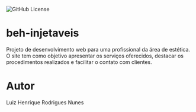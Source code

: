 ![GitHub License](https://img.shields.io/github/license/luizrnunes/linktree?style=for-the-badge)


# beh-injetaveis
Projeto de desenvolvimento web para uma profissional da área de estética. O site tem como objetivo apresentar os serviços oferecidos, 
destacar os procedimentos realizados e facilitar o contato com clientes.
# Autor

Luiz Henrique Rodrigues Nunes
